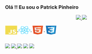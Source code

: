 ### Olá !! Eu sou o Patrick Pinheiro
<div align="center" display:"inline_block">
  <a href="https://github.com/Patrick-Pinheiro">
  <img height="150em" src="https://github-readme-stats.vercel.app/api?username=Patrick-Pinheiro&show_icons=true&theme=tokyonight&include_all_commits=true&count_private=true"/>
  <img height="150em" src="https://github-readme-stats.vercel.app/api/top-langs/?username=Patrick-Pinheiro&layout=compact&langs_count=7&theme=tokyonight"/>
</div>
  <div style="display: inline_block"><br>
  <img align="center" alt="Pat-Js" height="30" width="40" src="https://raw.githubusercontent.com/devicons/devicon/master/icons/javascript/javascript-plain.svg">
  <img align="center" alt="Pat-React" height="30" width="40" src="https://raw.githubusercontent.com/devicons/devicon/master/icons/react/react-original.svg">
  <img align="center" alt="Pat-HTML" height="30" width="40" src="https://raw.githubusercontent.com/devicons/devicon/master/icons/html5/html5-original.svg">
  <img align="center" alt="Pat-CSS" height="30" width="40" src="https://raw.githubusercontent.com/devicons/devicon/master/icons/css3/css3-original.svg">
</div>
  
  ##
  
<div>
  <a href="https://www.instagram.com/pattech_htmlcss/" target="_blank"><img src="https://img.shields.io/badge/-Instagram-%23E4405F?style=for-the-badge&logo=instagram&logoColor=white" target="_blank"></a>
 	<a href="https://www.twitch.tv/wakashy1" target="_blank"><img src="https://img.shields.io/badge/Twitch-9146FF?style=for-the-badge&logo=twitch&logoColor=white" target="_blank"     </a>
  <a href = "mailto:patrick.marklacerda@gmail.com"><img src="https://img.shields.io/badge/-Gmail-%23333?style=for-the-badge&logo=gmail&logoColor=white" target="_blank"></a>
  <a href="https://www.linkedin.com/in/patrick-freitas-pinheiro/" target="_blank"><img src="https://img.shields.io/badge/-LinkedIn-%230077B5?style=for-the-badge&logo=linkedin&logoColor=white" target="_blank"></a> 
  <a href ="https://gitlab.com/PatrickMentorama" target="_blank"><img src="https://img.shields.io/badge/GitLab-330F63?style=for-the-badge&logo=gitlab&logoColor=white" target="_blank"</a> 
</div>  
